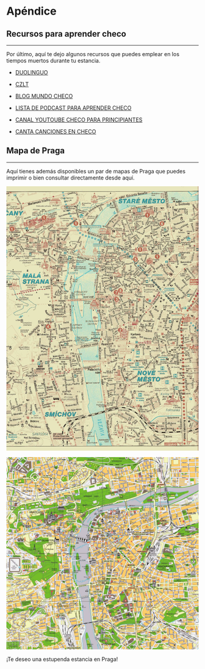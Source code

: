 # Apéndice

## Recursos para aprender checo
***
Por último, aquí te dejo algunos recursos que puedes emplear en los tiempos muertos durante tu estancia. 

- [DUOLINGUO](https://es.duolingo.com/)
- [CZLT](https://czlt.cz/)
- [BLOG MUNDO CHECO](https://mundocheco.blogspot.com/2011/03/aprende-pronunciar-el-checo-en-una-hora.html#:~:text=Aprende%20a%20pronunciar%20el%20checo%20en%20una%20hora,de%20hecho%2C%20se%20llama%20igual%20%C4%8De.%20M%C3%A1s%20elementos)

- [LISTA DE PODCAST PARA APRENDER CHECO](https://www.alllanguageresources.com/czech-podcasts/)
- [CANAL YOUTOUBE CHECO PARA PRINCIPIANTES](https://www.youtube.com/watch?v=BT1UUWG7o4g)
- [CANTA CANCIONES EN CHECO](https://es.video.search.yahoo.com/search/video?fr=mcafee&ei=UTF-8&p=CZECH+FAMOUS+SONG&type=E211ES885G91806&guccounter=1#id=&vid=&action=close)

## Mapa de Praga
***
Aquí tienes además disponibles un par de mapas de Praga que puedes imprimir o bien consultar directamente desde aquí.

![Mapa de Praga 1](img/prague-map-0.jpg)

![Mapa de Praga 2](img/prague-map-3.jpg)

¡Te deseo una estupenda estancia en Praga!
